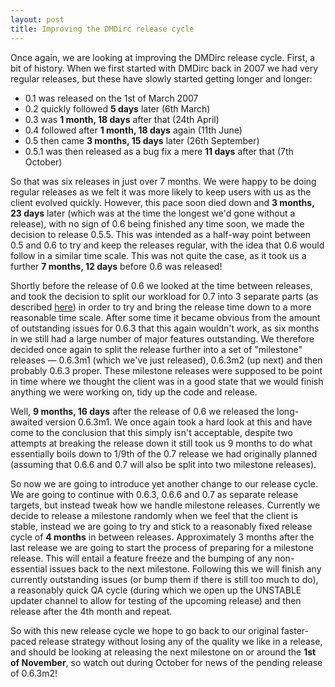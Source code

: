 ```yaml
---
layout: post
title: Improving the DMDirc release cycle
---
```

Once again, we are looking at improving the DMDirc release cycle. First, a bit of history. When we first started with DMDirc back in 2007 we had very regular releases, but these have slowly started getting longer and longer:

<ul>
	<li>0.1 was released on the 1st of March 2007</li>
	<li>0.2 quickly followed <strong>5 days</strong> later (6th March)</li>
	<li>0.3 was <strong>1 month, 18 days</strong> after that (24th April)</li>
	<li>0.4 followed after <strong>1 month, 18 days</strong> again (11th June)</li>
	<li>0.5 then came <strong>3 months, 15 days</strong> later (26th September)</li>
	<li>0.5.1 was then released as a bug fix a mere <strong>11 days</strong> after that (7th October)</li>
</ul>

So that was six releases in just over 7 months. We were happy to be doing regular releases as we felt it was more likely to keep users with us as the client evolved quickly. However, this pace soon died down and <strong>3 months, 23 days</strong> later (which was at the time the longest we'd gone without a release), with no sign of 0.6 being finished any time soon, we made the decision to release 0.5.5. This was intended as a half-way point between 0.5 and 0.6 to try and keep the releases regular, with the idea that 0.6 would follow in a similar time scale. This was not quite the case, as it took us a further <strong>7 months, 12 days</strong> before 0.6 was released!

Shortly before the release of 0.6 we looked at the time between releases, and took the decision to split our workload for 0.7 into 3 separate parts (as described <a href="http://blog.dmdirc.com/2008/07/30/looking-ahead-to-dmdirc-07/">here</a>) in order to try and bring the release time down to a more reasonable time scale. After some time it became obvious from the amount of outstanding issues for 0.6.3 that this again wouldn't work, as six months in we still had a large number of major features outstanding. We therefore decided once again to split the release further into a set of "milestone" releases — 0.6.3m1 (which we've just released), 0.6.3m2 (up next) and then probably 0.6.3 proper. These milestone releases were supposed to be point in time where we thought the client was in a good state that we would finish anything we were working on, tidy up the code and release.

Well, <strong>9 months, 16 days</strong> after the release of 0.6 we released the long-awaited version 0.6.3m1. We once again took a hard look at this and have come to the conclusion that this simply isn't acceptable, despite two attempts at breaking the release down it still took us 9 months to do what essentially boils down to 1/9th of the 0.7 release we had originally planned (assuming that 0.6.6 and 0.7 will also be split into two milestone releases).

So now we are going to introduce yet another change to our release cycle. We are going to continue with 0.6.3, 0.6.6 and 0.7 as separate release targets, but instead tweak how we handle milestone releases. Currently we decide to release a milestone randomly when we feel that the client is stable, instead we are going to try and stick to a reasonably fixed release cycle of <strong>4 months</strong> in between releases. Approximately 3 months after the last release we are going to start the process of preparing for a milestone release. This will entail a feature freeze and the bumping of any non-essential issues back to the next milestone. Following this we will finish any currently outstanding issues (or bump them if there is still too much to do), a reasonably quick QA cycle (during which we open up the UNSTABLE updater channel to allow for testing of the upcoming release) and then release after the 4th month and repeat.

So with this new release cycle we hope to go back to our original faster-paced release strategy without losing any of the quality we like in a release, and should be looking at releasing the next milestone on or around the <strong>1st of November</strong>, so watch out during October for news of the pending release of 0.6.3m2!
